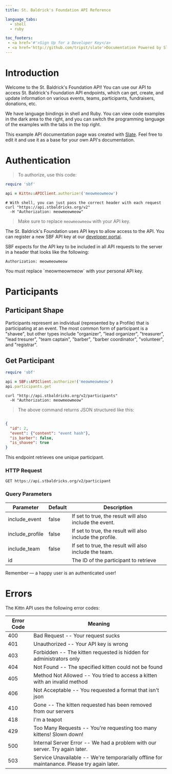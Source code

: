 ```yaml
---
title: St. Baldrick's Foundation API Reference

language_tabs:
  - shell
  - ruby

toc_footers:
 - <a href='#'>Sign Up for a Developer Key</a>
 - <a href='http://github.com/tripit/slate'>Documentation Powered by Slate</a>
---
```


# Introduction

Welcome to the St. Baldrick's Foundation API! You can use our API to access St. Baldrick's Foundation API endpoints, which can get, create, and update information on various events, teams, participants, fundraisers, donations, etc.

We have language bindings in shell and Ruby. You can view code examples in the dark area to the right, and you can switch the programming language of the examples with the tabs in the top right.

This example API documentation page was created with [Slate](http://github.com/tripit/slate). Feel free to edit it and use it as a base for your own API's documentation.

# Authentication

> To authorize, use this code:

```ruby
require 'sbf'

api = Kittn::APIClient.authorize!('meowmeowmeow')
```

```shell
# With shell, you can just pass the correct header with each request
curl "https://api.stbaldricks.org/v2"
  -H "Authorization: meowmeowmeow"
```

> Make sure to replace `meowmeowmeow` with your API key.

The St. Baldrick's Foundation uses API keys to allow access to the API. You can register a new SBF API key at our [developer portal](http://example.com/developers).

SBF expects for the API key to be included in all API requests to the server in a header that looks like the following:

`Authorization: meowmeowmeow`

<aside class="notice">
You must replace `meowmeowmeow` with your personal API key.
</aside>

# Participants

## Participant Shape

Participants represent an individual (represented by a Profile) that is participating at an event. The most common form of participant is a "shavee", but other types include "organizer", "lead organizer", "treasurer", "lead tresurer", "team captain", "barber", "barber coordinator", "volunteer", and "registrar".

## Get Participant

```ruby
require 'sbf'

api = SBF::APIClient.authorize!('meowmeowmeow')
api.participants.get
```

```shell
curl "http://api.stbaldricks.org/v2/participants"
  -H "Authorization: meowmeowmeow"
```

> The above command returns JSON structured like this:

```json

{
  "id": 2,
  "event": {"content": "event hash"},
  "is_barber": false,
  "is_shavee": true
}

```

This endpoint retrieves one unique participant.

### HTTP Request

`GET https://api.stbaldricks.org/v2/participant`

### Query Parameters

Parameter | Default | Description
--------- | ------- | -----------
include_event | false | If set to true, the result will also include the event.
include_profile | false | If set to true, the result will also include the profile.
include_team | false | If set to true, the result will also include the team.
id |  | The ID of the participant to retrieve

<aside class="success">
Remember — a happy user is an authenticated user!
</aside>

# Errors

The Kittn API uses the following error codes:


Error Code | Meaning
---------- | -------
400 | Bad Request -- Your request sucks
401 | Unauthorized -- Your API key is wrong
403 | Forbidden -- The kitten requested is hidden for administrators only
404 | Not Found -- The specified kitten could not be found
405 | Method Not Allowed -- You tried to access a kitten with an invalid method
406 | Not Acceptable -- You requested a format that isn't json
410 | Gone -- The kitten requested has been removed from our servers
418 | I'm a teapot
429 | Too Many Requests -- You're requesting too many kittens! Slown down!
500 | Internal Server Error -- We had a problem with our server. Try again later.
503 | Service Unavailable -- We're temporarially offline for maintanance. Please try again later.
